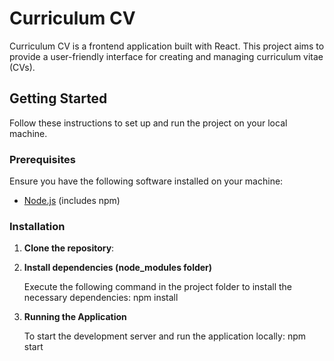 # Curriculum CV

Curriculum CV is a frontend application built with React. This project aims to provide a user-friendly interface for creating and managing curriculum vitae (CVs).

## Getting Started

Follow these instructions to set up and run the project on your local machine.

### Prerequisites

Ensure you have the following software installed on your machine:
- [Node.js](https://nodejs.org/) (includes npm)

### Installation

1. **Clone the repository**:

2. **Install dependencies (node_modules folder)**

    Execute the following command in the project folder to install the necessary dependencies:
    npm install

3. **Running the Application**

    To start the development server and run the application locally:
    npm start




